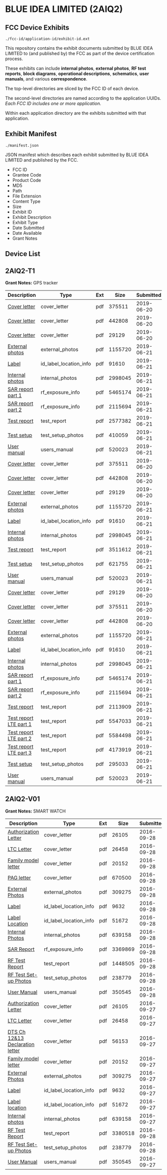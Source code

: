# BLUE IDEA LIMITED (2AIQ2)
## FCC Device Exhibits

```
./fcc-id/application-id/exhibit-id.ext
```

This repository contains the exhibit documents submitted by BLUE IDEA LIMITED to (and published by) the FCC as part of the device certification process.

These exhibits can include **internal photos**, **external photos**, **RF test reports**, **block diagrams**, **operational descriptions**, **schematics**, **user manuals**, and various **correspondence**.

The top-level directories are sliced by the FCC ID of each device.

The second-level directories are named according to the application UUIDs. *Each FCC ID includes one or more application.*

Within each application directory are the exhibits submitted with that application. 

## Exhibit Manifest

```
./manifest.json
```

JSON manifest which describes each exhibit submitted by BLUE IDEA LIMITED and published by the FCC.

- FCC ID
- Grantee Code
- Product Code
- MD5
- Path
- File Extension
- Content Type
- Size
- Exhibit ID
- Exhibit Description
- Exhibit Type
- Date Submitted
- Date Available
- Grant Notes

## Device List
## 2AIQ2-T1
**Grant Notes:** GPS tracker

| Description | Type | Ext | Size | Submitted | Available |
| ----------- | ---- | --- | ---- | --------- | --------- |
| [Cover letter](2AIQ2-T1/2202e026b481df858a3ee6619b0bd8b9/4326458.pdf) | cover_letter | pdf | 375511 | 2019-06-20 | 2019-06-21 |
| [Cover letter](2AIQ2-T1/2202e026b481df858a3ee6619b0bd8b9/4326459.pdf) | cover_letter | pdf | 442808 | 2019-06-20 | 2019-06-21 |
| [Cover letter](2AIQ2-T1/2202e026b481df858a3ee6619b0bd8b9/4326457.pdf) | cover_letter | pdf | 29129 | 2019-06-20 | 2019-06-21 |
| [External photos](2AIQ2-T1/2202e026b481df858a3ee6619b0bd8b9/4327868.pdf) | external_photos | pdf | 1155720 | 2019-06-21 | 2019-06-21 |
| [Label](2AIQ2-T1/2202e026b481df858a3ee6619b0bd8b9/4327869.pdf) | id_label_location_info | pdf | 91610 | 2019-06-21 | 2019-06-21 |
| [Internal photos](2AIQ2-T1/2202e026b481df858a3ee6619b0bd8b9/4327870.pdf) | internal_photos | pdf | 2998045 | 2019-06-21 | 2019-06-21 |
| [SAR report part 1](2AIQ2-T1/2202e026b481df858a3ee6619b0bd8b9/4327874.pdf) | rf_exposure_info | pdf | 5465174 | 2019-06-21 | 2019-06-21 |
| [SAR report part 2](2AIQ2-T1/2202e026b481df858a3ee6619b0bd8b9/4327875.pdf) | rf_exposure_info | pdf | 2115694 | 2019-06-21 | 2019-06-21 |
| [Test report](2AIQ2-T1/2202e026b481df858a3ee6619b0bd8b9/4327892.pdf) | test_report | pdf | 2577382 | 2019-06-21 | 2019-06-21 |
| [Test setup](2AIQ2-T1/2202e026b481df858a3ee6619b0bd8b9/4327893.pdf) | test_setup_photos | pdf | 410059 | 2019-06-21 | 2019-06-21 |
| [User manual](2AIQ2-T1/2202e026b481df858a3ee6619b0bd8b9/4327882.pdf) | users_manual | pdf | 520023 | 2019-06-21 | 2019-06-21 |
| [Cover letter](2AIQ2-T1/a57b9635b2997a0a8cf871fe4dac6fd6/4326458.pdf) | cover_letter | pdf | 375511 | 2019-06-20 | 2019-06-21 |
| [Cover letter](2AIQ2-T1/a57b9635b2997a0a8cf871fe4dac6fd6/4326459.pdf) | cover_letter | pdf | 442808 | 2019-06-20 | 2019-06-21 |
| [Cover letter](2AIQ2-T1/a57b9635b2997a0a8cf871fe4dac6fd6/4326457.pdf) | cover_letter | pdf | 29129 | 2019-06-20 | 2019-06-21 |
| [External photos](2AIQ2-T1/a57b9635b2997a0a8cf871fe4dac6fd6/4327868.pdf) | external_photos | pdf | 1155720 | 2019-06-21 | 2019-06-21 |
| [Label](2AIQ2-T1/a57b9635b2997a0a8cf871fe4dac6fd6/4327869.pdf) | id_label_location_info | pdf | 91610 | 2019-06-21 | 2019-06-21 |
| [Internal photos](2AIQ2-T1/a57b9635b2997a0a8cf871fe4dac6fd6/4327870.pdf) | internal_photos | pdf | 2998045 | 2019-06-21 | 2019-06-21 |
| [Test report](2AIQ2-T1/a57b9635b2997a0a8cf871fe4dac6fd6/4327906.pdf) | test_report | pdf | 3511612 | 2019-06-21 | 2019-06-21 |
| [Test setup](2AIQ2-T1/a57b9635b2997a0a8cf871fe4dac6fd6/4327907.pdf) | test_setup_photos | pdf | 621755 | 2019-06-21 | 2019-06-21 |
| [User manual](2AIQ2-T1/a57b9635b2997a0a8cf871fe4dac6fd6/4327882.pdf) | users_manual | pdf | 520023 | 2019-06-21 | 2019-06-21 |
| [Cover letter](2AIQ2-T1/efbc6c6cce5e67c49e6782a0ecbbfe2a/4326457.pdf) | cover_letter | pdf | 29129 | 2019-06-20 | 2019-06-21 |
| [Cover letter](2AIQ2-T1/efbc6c6cce5e67c49e6782a0ecbbfe2a/4326458.pdf) | cover_letter | pdf | 375511 | 2019-06-20 | 2019-06-21 |
| [Cover letter](2AIQ2-T1/efbc6c6cce5e67c49e6782a0ecbbfe2a/4326459.pdf) | cover_letter | pdf | 442808 | 2019-06-20 | 2019-06-21 |
| [External photos](2AIQ2-T1/efbc6c6cce5e67c49e6782a0ecbbfe2a/4327868.pdf) | external_photos | pdf | 1155720 | 2019-06-21 | 2019-06-21 |
| [Label](2AIQ2-T1/efbc6c6cce5e67c49e6782a0ecbbfe2a/4327869.pdf) | id_label_location_info | pdf | 91610 | 2019-06-21 | 2019-06-21 |
| [Internal photos](2AIQ2-T1/efbc6c6cce5e67c49e6782a0ecbbfe2a/4327870.pdf) | internal_photos | pdf | 2998045 | 2019-06-21 | 2019-06-21 |
| [SAR report part 1](2AIQ2-T1/efbc6c6cce5e67c49e6782a0ecbbfe2a/4327874.pdf) | rf_exposure_info | pdf | 5465174 | 2019-06-21 | 2019-06-21 |
| [SAR report part 2](2AIQ2-T1/efbc6c6cce5e67c49e6782a0ecbbfe2a/4327875.pdf) | rf_exposure_info | pdf | 2115694 | 2019-06-21 | 2019-06-21 |
| [Test report](2AIQ2-T1/efbc6c6cce5e67c49e6782a0ecbbfe2a/4327877.pdf) | test_report | pdf | 2113909 | 2019-06-21 | 2019-06-21 |
| [Test report LTE part 1](2AIQ2-T1/efbc6c6cce5e67c49e6782a0ecbbfe2a/4327878.pdf) | test_report | pdf | 5547033 | 2019-06-21 | 2019-06-21 |
| [Test report LTE part 2](2AIQ2-T1/efbc6c6cce5e67c49e6782a0ecbbfe2a/4327879.pdf) | test_report | pdf | 5584498 | 2019-06-21 | 2019-06-21 |
| [Test report LTE part 3](2AIQ2-T1/efbc6c6cce5e67c49e6782a0ecbbfe2a/4327880.pdf) | test_report | pdf | 4173919 | 2019-06-21 | 2019-06-21 |
| [Test setup](2AIQ2-T1/efbc6c6cce5e67c49e6782a0ecbbfe2a/4327881.pdf) | test_setup_photos | pdf | 295033 | 2019-06-21 | 2019-06-21 |
| [User manual](2AIQ2-T1/efbc6c6cce5e67c49e6782a0ecbbfe2a/4327882.pdf) | users_manual | pdf | 520023 | 2019-06-21 | 2019-06-21 |
## 2AIQ2-V01
**Grant Notes:** SMART WATCH

| Description | Type | Ext | Size | Submitted | Available |
| ----------- | ---- | --- | ---- | --------- | --------- |
| [Authorization Letter](2AIQ2-V01/02da09845050bcbefbe2314e751d679b/3149519.pdf) | cover_letter | pdf | 26105 | 2016-09-28 | 2016-09-28 |
| [LTC Letter](2AIQ2-V01/02da09845050bcbefbe2314e751d679b/3149520.pdf) | cover_letter | pdf | 26458 | 2016-09-28 | 2016-09-28 |
| [Family model letter](2AIQ2-V01/02da09845050bcbefbe2314e751d679b/3149522.pdf) | cover_letter | pdf | 20152 | 2016-09-28 | 2016-09-28 |
| [PAG letter](2AIQ2-V01/02da09845050bcbefbe2314e751d679b/3149568.pdf) | cover_letter | pdf | 670500 | 2016-09-28 | 2016-09-28 |
| [External Photos](2AIQ2-V01/02da09845050bcbefbe2314e751d679b/3149523.pdf) | external_photos | pdf | 309275 | 2016-09-28 | 2016-09-28 |
| [Label](2AIQ2-V01/02da09845050bcbefbe2314e751d679b/3149524.pdf) | id_label_location_info | pdf | 9632 | 2016-09-28 | 2016-09-28 |
| [Label Location](2AIQ2-V01/02da09845050bcbefbe2314e751d679b/3149525.pdf) | id_label_location_info | pdf | 51672 | 2016-09-28 | 2016-09-28 |
| [Internal Photos](2AIQ2-V01/02da09845050bcbefbe2314e751d679b/3149526.pdf) | internal_photos | pdf | 639158 | 2016-09-28 | 2016-09-28 |
| [SAR Report](2AIQ2-V01/02da09845050bcbefbe2314e751d679b/3149567.pdf) | rf_exposure_info | pdf | 3369869 | 2016-09-28 | 2016-09-28 |
| [RF Test Report](2AIQ2-V01/02da09845050bcbefbe2314e751d679b/3149570.pdf) | test_report | pdf | 1448505 | 2016-09-28 | 2016-09-28 |
| [RF Test Set-up Photos](2AIQ2-V01/02da09845050bcbefbe2314e751d679b/3149541.pdf) | test_setup_photos | pdf | 238779 | 2016-09-28 | 2016-09-28 |
| [User Manual](2AIQ2-V01/02da09845050bcbefbe2314e751d679b/3149529.pdf) | users_manual | pdf | 350545 | 2016-09-28 | 2016-09-28 |
| [Authorization Letter](2AIQ2-V01/5c1646c95acaa577e66871714e4387dc/3149519.pdf) | cover_letter | pdf | 26105 | 2016-09-27 | 2016-09-28 |
| [LTC Letter](2AIQ2-V01/5c1646c95acaa577e66871714e4387dc/3149520.pdf) | cover_letter | pdf | 26458 | 2016-09-27 | 2016-09-28 |
| [DTS Ch 12&13 Declaration letter](2AIQ2-V01/5c1646c95acaa577e66871714e4387dc/3149521.pdf) | cover_letter | pdf | 56153 | 2016-09-27 | 2016-09-28 |
| [Family model letter](2AIQ2-V01/5c1646c95acaa577e66871714e4387dc/3149522.pdf) | cover_letter | pdf | 20152 | 2016-09-27 | 2016-09-28 |
| [External Photos](2AIQ2-V01/5c1646c95acaa577e66871714e4387dc/3149523.pdf) | external_photos | pdf | 309275 | 2016-09-27 | 2016-09-28 |
| [Label](2AIQ2-V01/5c1646c95acaa577e66871714e4387dc/3149524.pdf) | id_label_location_info | pdf | 9632 | 2016-09-27 | 2016-09-28 |
| [Label location](2AIQ2-V01/5c1646c95acaa577e66871714e4387dc/3149525.pdf) | id_label_location_info | pdf | 51672 | 2016-09-27 | 2016-09-28 |
| [Internal photos](2AIQ2-V01/5c1646c95acaa577e66871714e4387dc/3149526.pdf) | internal_photos | pdf | 639158 | 2016-09-27 | 2016-09-28 |
| [RF Test Report](2AIQ2-V01/5c1646c95acaa577e66871714e4387dc/3149540.pdf) | test_report | pdf | 3380518 | 2016-09-28 | 2016-09-28 |
| [RF Test Set-up Photos](2AIQ2-V01/5c1646c95acaa577e66871714e4387dc/3149541.pdf) | test_setup_photos | pdf | 238779 | 2016-09-28 | 2016-09-28 |
| [User Manual](2AIQ2-V01/5c1646c95acaa577e66871714e4387dc/3149529.pdf) | users_manual | pdf | 350545 | 2016-09-27 | 2016-09-28 |
